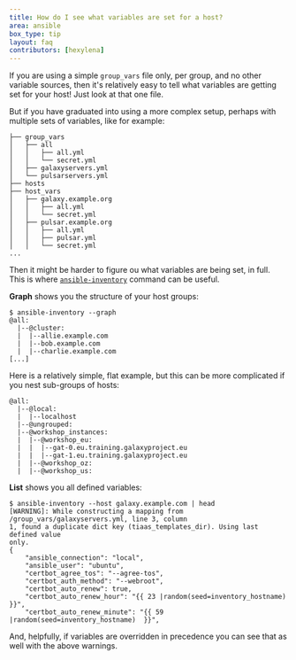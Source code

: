 ```yaml
---
title: How do I see what variables are set for a host?
area: ansible
box_type: tip
layout: faq
contributors: [hexylena]
---
```


If you are using a simple `group_vars` file only, per group, and no other variable sources, then it's relatively easy to tell what variables are getting set for your host! Just look at that one file.

But if you have graduated into using a more complex setup, perhaps with multiple sets of variables, like for example:

```
├── group_vars
│   ├── all
│   │   ├── all.yml
│   │   └── secret.yml
│   ├── galaxyservers.yml
│   └── pulsarservers.yml
├── hosts
├── host_vars
│   ├── galaxy.example.org
│   │   ├── all.yml
│   │   └── secret.yml
│   ├── pulsar.example.org
│   │   ├── all.yml
│   │   ├── pulsar.yml
│   │   └── secret.yml
...
```

Then it might be harder to figure ou what variables are being set, in full. This is where [`ansible-inventory`](https://docs.ansible.com/ansible/latest/cli/ansible-inventory.html) command can be useful.

**Graph** shows you the structure of your host groups:

```
$ ansible-inventory --graph
@all:
  |--@cluster:
  |  |--allie.example.com
  |  |--bob.example.com
  |  |--charlie.example.com
[...]
```

Here is a relatively simple, flat example, but this can be more complicated if you nest sub-groups of hosts:

```
@all:
  |--@local:
  |  |--localhost
  |--@ungrouped:
  |--@workshop_instances:
  |  |--@workshop_eu:
  |  |  |--gat-0.eu.training.galaxyproject.eu
  |  |  |--gat-1.eu.training.galaxyproject.eu
  |  |--@workshop_oz:
  |  |--@workshop_us:
```

**List** shows you all defined variables:

```
$ ansible-inventory --host galaxy.example.com | head
[WARNING]: While constructing a mapping from
/group_vars/galaxyservers.yml, line 3, column
1, found a duplicate dict key (tiaas_templates_dir). Using last defined value
only.
{
    "ansible_connection": "local",
    "ansible_user": "ubuntu",
    "certbot_agree_tos": "--agree-tos",
    "certbot_auth_method": "--webroot",
    "certbot_auto_renew": true,
    "certbot_auto_renew_hour": "{{ 23 |random(seed=inventory_hostname)  }}",
    "certbot_auto_renew_minute": "{{ 59 |random(seed=inventory_hostname)  }}",
```

And, helpfully, if variables are overridden in precedence you can see that as well with the above warnings.
